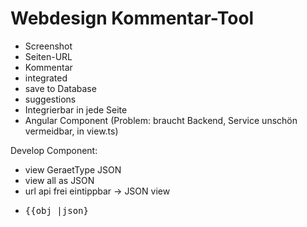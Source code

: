 Webdesign Kommentar-Tool
========================

- Screenshot
- Seiten-URL
- Kommentar
- integrated
- save to Database
- suggestions
- Integrierbar in jede Seite
- Angular Component (Problem: braucht Backend, Service unschön vermeidbar, in view.ts)


Develop Component:

- view GeraetType JSON
- view all as JSON
- url api frei eintippbar -> JSON view
- <pre>{{obj |json}
